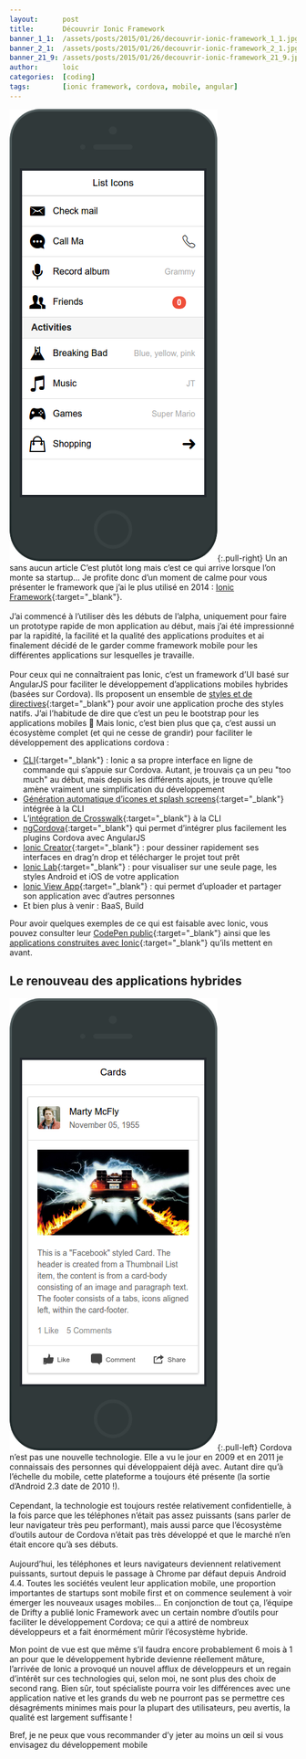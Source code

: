 ```yaml
---
layout:      post
title:       Découvrir Ionic Framework
banner_1_1:  /assets/posts/2015/01/26/decouvrir-ionic-framework_1_1.jpg
banner_2_1:  /assets/posts/2015/01/26/decouvrir-ionic-framework_2_1.jpg
banner_21_9: /assets/posts/2015/01/26/decouvrir-ionic-framework_21_9.jpg
author:      loic
categories:  [coding]
tags:        [ionic framework, cordova, mobile, angular]
---
```


![Ionic list](/assets/posts/2015/01/26/ionic_list.png){:.pull-right}
Un an sans aucun article <i class="emoji sad"></i> C’est plutôt long mais c’est ce qui arrive lorsque l’on monte sa startup...
Je profite donc d’un moment de calme pour vous présenter le framework que j’ai le plus utilisé en 2014 : [Ionic Framework](https://ionicframework.com){:target="_blank"}.<br>
<br>
J’ai commencé à l’utiliser dès les débuts de l’alpha, uniquement pour faire un prototype rapide de mon application au début, mais j’ai été impressionné par la rapidité,
la facilité et la qualité des applications produites et ai finalement décidé de le garder comme framework mobile pour les différentes applications sur lesquelles je travaille.<br>
<br>
Pour ceux qui ne connaîtraient pas Ionic, c’est un framework d’UI basé sur AngularJS pour faciliter le développement d’applications mobiles hybrides (basées sur Cordova).
Ils proposent un ensemble de [styles et de directives](https://ionicframework.com/docs/components){:target="_blank"} pour avoir une application proche des styles natifs.
J’ai l’habitude de dire que c’est un peu le bootstrap pour les applications mobiles 🙂 Mais Ionic, c’est bien plus que ça, c’est aussi un écosystème complet
(et qui ne cesse de grandir) pour faciliter le développement des applications cordova :

- [CLI](https://blog.ionicframework.com/live-reload-all-things-ionic-cli/){:target="_blank"} : Ionic a sa propre interface en ligne de commande qui s’appuie sur Cordova.
Autant, je trouvais ça un peu "too much" au début, mais depuis les différents ajouts, je trouve qu’elle amène vraiment une simplification du développement
- [Génération automatique d’icones et splash screens](https://blog.ionicframework.com/automating-icons-and-splash-screens/){:target="_blank"} intégrée à la CLI
- L’[intégration de Crosswalk](https://blog.ionicframework.com/crosswalk-comes-to-ionic/){:target="_blank"} à la CLI
- [ngCordova](https://blog.ionicframework.com/moving-forward-with-ngcordova/){:target="_blank"} qui permet d’intégrer plus facilement les plugins Cordova avec AngularJS
- [Ionic Creator](https://blog.ionicframework.com/ionic-creator/){:target="_blank"} : pour dessiner rapidement ses interfaces en drag’n drop et télécharger le projet tout prêt
- [Ionic Lab](https://blog.ionicframework.com/ionic-lab/){:target="_blank"} : pour visualiser sur une seule page, les styles Android et iOS de votre application
- [Ionic View App](https://blog.ionicframework.com/view-app-is-alive/){:target="_blank"} : qui permet d’uploader et partager son application avec d’autres personnes
- Et bien plus à venir : BaaS, Build

Pour avoir quelques exemples de ce qui est faisable avec Ionic, vous pouvez consulter leur [CodePen public](https://codepen.io/ionic/pens/public/?grid_type=list){:target="_blank"}
ainsi que les [applications construites avec Ionic](https://showcase.ionicframework.com/apps/top){:target="_blank"} qu’ils mettent en avant.

## Le renouveau des applications hybrides

![Ionic card](/assets/posts/2015/01/26/ionic_card.png){:.pull-left}
Cordova n’est pas une nouvelle technologie. Elle a vu le jour en 2009 et en 2011 je connaissais des personnes qui développaient déjà avec.
Autant dire qu’à l’échelle du mobile, cette plateforme a toujours été présente (la sortie d’Android 2.3 date de 2010 !).<br>
<br>
Cependant, la technologie est toujours restée relativement confidentielle, à la fois parce que les téléphones n’était pas assez puissants
(sans parler de leur navigateur très peu performant), mais aussi parce que l’écosystème d’outils autour de Cordova n’était pas très développé
et que le marché n’en était encore qu’à ses débuts.<br>
<br>
Aujourd’hui, les téléphones et leurs navigateurs deviennent relativement puissants, surtout depuis le passage à Chrome par défaut depuis Android 4.4.
Toutes les sociétés veulent leur application mobile, une proportion importantes de startups sont mobile first et
on commence seulement à voir émerger les nouveaux usages mobiles… En conjonction de tout ça, l’équipe de Drifty a publié Ionic Framework
avec un certain nombre d’outils pour faciliter le développement Cordova; ce qui a attiré de nombreux développeurs et a fait énormément mûrir l’écosystème hybride.

Mon point de vue est que même s’il faudra encore probablement 6 mois à 1 an pour que le développement hybride devienne réellement mâture,
l’arrivée de Ionic a provoqué un nouvel afflux de développeurs et un regain d’intérêt sur ces technologies qui, selon moi, ne sont plus des choix de second rang.
Bien sûr, tout spécialiste pourra voir les différences avec une application native et les grands du web ne pourront pas se permettre ces désagréments minimes
mais pour la plupart des utilisateurs, peu avertis, la qualité est largement suffisante !

Bref, je ne peux que vous recommander d’y jeter au moins un œil si vous envisagez du développement mobile <i class="emoji happy"></i>
